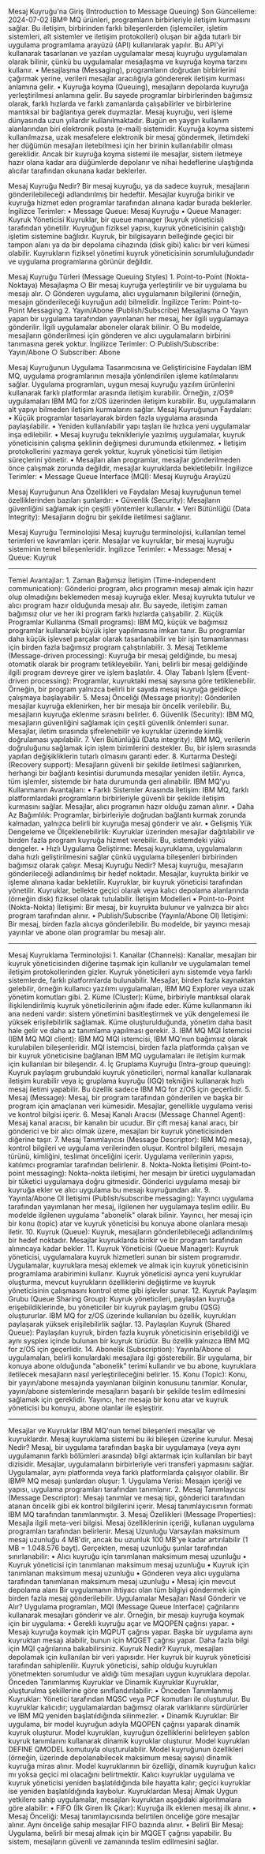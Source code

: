 Mesaj Kuyruğu'na Giriş (Introduction to Message Queuing)
Son Güncelleme: 2024-07-02
IBM® MQ ürünleri, programların birbirleriyle iletişim kurmasını sağlar. Bu iletişim, birbirinden farklı bileşenlerden (işlemciler, işletim sistemleri, alt sistemler ve iletişim protokolleri) oluşan bir ağda tutarlı bir uygulama programlama arayüzü (API) kullanılarak yapılır. Bu API'yi kullanarak tasarlanan ve yazılan uygulamalar mesaj kuyruğu uygulamaları olarak bilinir, çünkü bu uygulamalar mesajlaşma ve kuyruğa koyma tarzını kullanır.
	• Mesajlaşma (Messaging), programların doğrudan birbirlerini çağırmak yerine, verileri mesajlar aracılığıyla göndererek iletişim kurması anlamına gelir.
	• Kuyruğa koyma (Queuing), mesajların depolarda kuyruğa yerleştirilmesi anlamına gelir. Bu sayede programlar birbirlerinden bağımsız olarak, farklı hızlarda ve farklı zamanlarda çalışabilirler ve birbirlerine mantıksal bir bağlantıya gerek duymazlar.
Mesaj kuyruğu, veri işleme dünyasında uzun yıllardır kullanılmaktadır. Bugün en yaygın kullanım alanlarından biri elektronik posta (e-mail) sistemidir. Kuyruğa koyma sistemi kullanılmazsa, uzak mesafelere elektronik bir mesaj göndermek, iletimdeki her düğümün mesajları iletebilmesi için her birinin kullanılabilir olması gereklidir. Ancak bir kuyruğa koyma sistemi ile mesajlar, sistem iletmeye hazır olana kadar ara düğümlerde depolanır ve nihai hedeflerine ulaştığında alıcılar tarafından okunana kadar beklerler.

Mesaj Kuyruğu Nedir?
Bir mesaj kuyruğu, ya da sadece kuyruk, mesajların gönderilebileceği adlandırılmış bir hedeftir. Mesajlar kuyruğa birikir ve kuyruğa hizmet eden programlar tarafından alınana kadar burada beklerler.
İngilizce Terimler:
	• Message Queue: Mesaj Kuyruğu
	• Queue Manager: Kuyruk Yöneticisi
Kuyruklar, bir queue manager (kuyruk yöneticisi) tarafından yönetilir. Kuyruğun fiziksel yapısı, kuyruk yöneticisinin çalıştığı işletim sistemine bağlıdır. Kuyruk, bir bilgisayarın belleğinde geçici bir tampon alanı ya da bir depolama cihazında (disk gibi) kalıcı bir veri kümesi olabilir. Kuyrukların fiziksel yönetimi kuyruk yöneticisinin sorumluluğundadır ve uygulama programlarına görünür değildir.

Mesaj Kuyruğu Türleri (Message Queuing Styles)
	1. Point-to-Point (Nokta-Noktaya) Mesajlaşma
		○ Bir mesaj kuyruğa yerleştirilir ve bir uygulama bu mesajı alır.
		○ Gönderen uygulama, alıcı uygulamanın bilgilerini (örneğin, mesajın gönderileceği kuyruğun adı) bilmelidir.İngilizce Terim: Point-to-Point Messaging
	2. Yayın/Abone (Publish/Subscribe) Mesajlaşma
		○ Yayın yapan bir uygulama tarafından yayınlanan her mesaj, her ilgili uygulamaya gönderilir. İlgili uygulamalar aboneler olarak bilinir.
		○ Bu modelde, mesajların gönderilmesi için gönderen ve alıcı uygulamaların birbirini tanımasına gerek yoktur.İngilizce Terimler:
		○ Publish/Subscribe: Yayın/Abone
		○ Subscriber: Abone

Mesaj Kuyruğunun Uygulama Tasarımcısına ve Geliştiricisine Faydaları
IBM MQ, uygulama programlarının mesajla yönlendirilen işleme katılmalarını sağlar. Uygulama programları, uygun mesaj kuyruğu yazılım ürünlerini kullanarak farklı platformlar arasında iletişim kurabilir. Örneğin, z/OS® uygulamaları IBM MQ for z/OS üzerinden iletişim kurabilir. Bu, uygulamaların alt yapıyı bilmeden iletişim kurmalarını sağlar.
Mesaj Kuyruğunun Faydaları:
	• Küçük programlar tasarlayarak birden fazla uygulama arasında paylaşılabilir.
	• Yeniden kullanılabilir yapı taşları ile hızlıca yeni uygulamalar inşa edilebilir.
	• Mesaj kuyruğu teknikleriyle yazılmış uygulamalar, kuyruk yöneticisinin çalışma şeklinin değişmesi durumunda etkilenmez.
	• İletişim protokollerini yazmaya gerek yoktur, kuyruk yöneticisi tüm iletişim süreçlerini yönetir.
	• Mesajları alan programlar, mesajlar gönderilmeden önce çalışmak zorunda değildir, mesajlar kuyruklarda bekletilebilir.
İngilizce Terimler:
	• Message Queue Interface (MQI): Mesaj Kuyruğu Arayüzü

Mesaj Kuyruğunun Ana Özellikleri ve Faydaları
Mesaj kuyruğunun temel özelliklerinden bazıları şunlardır:
	• Güvenlik (Security): Mesajların güvenliğini sağlamak için çeşitli yöntemler kullanılır.
	• Veri Bütünlüğü (Data Integrity): Mesajların doğru bir şekilde iletilmesi sağlanır.

Mesaj Kuyruğu Terminolojisi
Mesaj kuyruğu terminolojisi, kullanılan temel terimleri ve kavramları içerir. Mesajlar ve kuyruklar, bir mesaj kuyruğu sisteminin temel bileşenleridir.
İngilizce Terimler:
	• Message: Mesaj
	• Queue: Kuyruk

************************************
Temel Avantajlar:
	1. Zaman Bağımsız İletişim (Time-independent communication): Gönderici program, alıcı programın mesajı almak için hazır olup olmadığını beklemeden mesajı kuyruğa ekler. Mesaj kuyrukta tutulur ve alıcı program hazır olduğunda mesajı alır. Bu sayede, iletişim zaman bağımsız olur ve her iki program farklı hızlarda çalışabilir.
	2. Küçük Programlar Kullanma (Small programs): IBM MQ, küçük ve bağımsız programlar kullanarak büyük işler yapılmasına imkan tanır. Bu programlar daha küçük işlevsel parçalar olarak tasarlanabilir ve bir işin tamamlanması için birden fazla bağımsız program çalıştırılabilir.
	3. Mesaj Tetikleme (Message-driven processing): Kuyruğa bir mesaj geldiğinde, bu mesaj otomatik olarak bir programı tetikleyebilir. Yani, belirli bir mesaj geldiğinde ilgili program devreye girer ve işlem başlatılır.
	4. Olay Tabanlı İşlem (Event-driven processing): Programlar, kuyruktaki mesaj sayısına göre tetiklenebilir. Örneğin, bir program yalnızca belirli bir sayıda mesaj kuyruğa geldikçe çalışmaya başlayabilir.
	5. Mesaj Önceliği (Message priority): Gönderilen mesajlar kuyruğa eklenirken, her bir mesaja bir öncelik verilebilir. Bu, mesajların kuyruğa eklenme sırasını belirler.
	6. Güvenlik (Security): IBM MQ, mesajların güvenliğini sağlamak için çeşitli güvenlik önlemleri sunar. Mesajlar, iletim sırasında şifrelenebilir ve kuyruklar üzerinde kimlik doğrulaması yapılabilir.
	7. Veri Bütünlüğü (Data integrity): IBM MQ, verilerin doğruluğunu sağlamak için işlem birimlerini destekler. Bu, bir işlem sırasında yapılan değişikliklerin tutarlı olmasını garanti eder.
	8. Kurtarma Desteği (Recovery support): Mesajların güvenli bir şekilde iletilmesi sağlanırken, herhangi bir bağlantı kesintisi durumunda mesajlar yeniden iletilir. Ayrıca, tüm işlemler, sistemde bir hata durumunda geri alınabilir.
IBM MQ'yu Kullanmanın Avantajları:
	• Farklı Sistemler Arasında İletişim: IBM MQ, farklı platformlardaki programların birbirleriyle güvenli bir şekilde iletişim kurmasını sağlar. Mesajlar, alıcı programın hazır olduğu zaman alınır.
	• Daha Az Bağımlılık: Programlar, birbirleriyle doğrudan bağlantı kurmak zorunda kalmadan, yalnızca belirli bir kuyruğa mesaj gönderir ve alır.
	• Gelişmiş Yük Dengeleme ve Ölçeklenebilirlik: Kuyruklar üzerinden mesajlar dağıtılabilir ve birden fazla program kuyruğa hizmet verebilir. Bu, sistemdeki yükü dengeler.
	• Hızlı Uygulama Geliştirme: Mesaj kuyruklama, uygulamaların daha hızlı geliştirilmesini sağlar çünkü uygulama bileşenleri birbirinden bağımsız olarak çalışır.
Mesaj Kuyruğu Nedir?
Mesaj kuyruğu, mesajların gönderileceği adlandırılmış bir hedef noktadır. Mesajlar, kuyrukta birikir ve işleme alınana kadar bekletilir. Kuyruklar, bir kuyruk yöneticisi tarafından yönetilir. Kuyruklar, bellekte geçici olarak veya kalıcı depolama alanlarında (örneğin disk) fiziksel olarak tutulabilir.
İletişim Modelleri
	• Point-to-Point (Nokta-Nokta) İletişimi: Bir mesaj, bir kuyrukta bulunur ve yalnızca bir alıcı program tarafından alınır.
	• Publish/Subscribe (Yayınla/Abone Ol) İletişimi: Bir mesaj, birden fazla alıcıya gönderilebilir. Bu modelde, bir yayıncı mesajı yayınlar ve abone olan programlar bu mesajı alır.


*************************
Mesaj Kuyruklama Terminolojisi
	1. Kanallar (Channels):Kanallar, mesajları bir kuyruk yöneticisinden diğerine taşımak için kullanılır ve uygulamaları temel iletişim protokollerinden gizler. Kuyruk yöneticileri aynı sistemde veya farklı sistemlerde, farklı platformlarda bulunabilir. Mesajlar, birden fazla kaynaktan gelebilir, örneğin kullanıcı yazılımı uygulamaları, IBM MQ Explorer veya uzak yönetim komutları gibi.
	2. Küme (Cluster):Küme, birbiriyle mantıksal olarak ilişkilendirilmiş kuyruk yöneticilerinin ağını ifade eder. Küme kullanmanın iki ana nedeni vardır: sistem yönetimini basitleştirmek ve yük dengelemesi ile yüksek erişilebilirlik sağlamak. Küme oluşturulduğunda, yönetim daha basit hale gelir ve daha az tanımlama yapılması gerekir.
	3. IBM MQ MQI İstemcisi (IBM MQ MQI client):IBM MQ MQI istemcisi, IBM MQ'nun bağımsız olarak kurulabilen bileşenleridir. MQI istemcisi, birden fazla platformda çalışan ve bir kuyruk yöneticisine bağlanan IBM MQ uygulamaları ile iletişim kurmak için kullanılan bir bileşendir.
	4. İç Gruplama Kuyruğu (Intra-group queuing):Kuyruk paylaşım grubundaki kuyruk yöneticileri, normal kanallar kullanarak iletişim kurabilir veya iç gruplama kuyruğu (IGQ) tekniğini kullanarak hızlı mesaj iletimi yapabilir. Bu özellik sadece IBM MQ for z/OS için geçerlidir.
	5. Mesaj (Message):Mesaj, bir program tarafından gönderilen ve başka bir program için amaçlanan veri kümesidir. Mesajlar, genellikle uygulama verisi ve kontrol bilgisi içerir.
	6. Mesaj Kanalı Aracısı (Message Channel Agent):Mesaj kanal aracısı, bir kanalın bir ucudur. Bir çift mesaj kanal aracı, bir gönderici ve bir alıcı olmak üzere, mesajları bir kuyruk yöneticisinden diğerine taşır.
	7. Mesaj Tanımlayıcısı (Message Descriptor):IBM MQ mesajı, kontrol bilgileri ve uygulama verilerinden oluşur. Kontrol bilgileri, mesajın türünü, kimliğini, teslimat önceliğini içerir. Uygulama verilerinin yapısı, katılımcı programlar tarafından belirlenir.
	8. Nokta-Nokta İletişimi (Point-to-point messaging):Nokta-nokta iletişimi, her mesajın bir üretici uygulamadan bir tüketici uygulamaya doğru gitmesidir. Gönderici uygulama mesajı bir kuyruğa ekler ve alıcı uygulama bu mesajı kuyruğundan alır.
	9. Yayınla/Abone Ol İletişimi (Publish/subscribe messaging):Yayıncı uygulama tarafından yayımlanan her mesaj, ilgilenen her uygulamaya teslim edilir. Bu modelde ilgilenen uygulama "abonelik" olarak bilinir. Yayıncı, her mesaj için bir konu (topic) atar ve kuyruk yöneticisi bu konuya abone olanlara mesajı iletir.
	10. Kuyruk (Queue):Kuyruk, mesajların gönderilebileceği adlandırılmış bir hedef noktadır. Mesajlar kuyruklarda birikir ve bir program tarafından alınıncaya kadar bekler.
	11. Kuyruk Yöneticisi (Queue Manager):Kuyruk yöneticisi, uygulamalara kuyruk hizmetleri sunan bir sistem programıdır. Uygulamalar, kuyruklara mesaj eklemek ve almak için kuyruk yöneticisinin programlama arabirimini kullanır. Kuyruk yöneticisi ayrıca yeni kuyruklar oluşturma, mevcut kuyrukların özelliklerini değiştirme ve kuyruk yöneticisinin çalışmasını kontrol etme gibi işlevler sunar.
	12. Kuyruk Paylaşım Grubu (Queue Sharing Group):Kuyruk yöneticileri, paylaşılan kuyruğa erişebildiklerinde, bu yöneticiler bir kuyruk paylaşım grubu (QSG) oluştururlar. IBM MQ for z/OS üzerinde kullanılan bu özellik, kuyrukları paylaşarak yüksek erişilebilirlik sağlar.
	13. Paylaşılan Kuyruk (Shared Queue):Paylaşılan kuyruk, birden fazla kuyruk yöneticisinin erişebildiği ve aynı sysplex içinde bulunan bir kuyruk türüdür. Bu özellik yalnızca IBM MQ for z/OS için geçerlidir.
	14. Abonelik (Subscription):Yayınla/Abone ol uygulamaları, belirli konulardaki mesajlara ilgi gösterebilir. Bir uygulama, bir konuya abone olduğunda "abonelik" terimi kullanılır ve bu abone, kuyruklara iletilecek mesajların nasıl yerleştirileceğini belirler.
	15. Konu (Topic):Konu, bir yayın/abone mesajında yayınlanan bilginin konusunu tanımlar. Konular, yayın/abone sistemlerinde mesajların başarılı bir şekilde teslim edilmesini sağlamak için gereklidir. Yayıncı, her mesaja bir konu atar ve kuyruk yöneticisi bu konuyu, abone olanlar ile eşleştirir.

***************************
Mesajlar ve Kuyruklar
IBM MQ'nun temel bileşenleri mesajlar ve kuyruklardır. Mesaj kuyruklama sistemi bu iki bileşen üzerine kurulur.
Mesaj Nedir?
Mesaj, bir uygulama tarafından başka bir uygulamaya (veya aynı uygulamanın farklı bölümleri arasında) bilgi aktarmak için kullanılan bir bayt dizisidir. Mesajlar, uygulamaların birbirleriyle veri transferi yapmasını sağlar. Uygulamalar, aynı platformda veya farklı platformlarda çalışıyor olabilir.
Bir IBM® MQ mesajı şunlardan oluşur:
	1. Uygulama Verisi: Mesajın içeriği ve yapısı, uygulama programları tarafından tanımlanır.
	2. Mesaj Tanımlayıcısı (Message Descriptor): Mesajı tanımlar ve mesaj tipi, gönderici tarafından atanan öncelik gibi ek kontrol bilgilerini içerir. Mesaj tanımlayıcısının formatı IBM MQ tarafından tanımlanmıştır.
	3. Mesaj Özellikleri (Message Properties): Mesajla ilgili meta-veri bilgisi. Mesaj özelliklerinin içeriği, kullanan uygulama programları tarafından belirlenir.
Mesaj Uzunluğu
Varsayılan maksimum mesaj uzunluğu 4 MB'dir, ancak bu uzunluk 100 MB'ye kadar artırılabilir (1 MB = 1.048.576 bayt). Gerçekten, mesaj uzunluğu şunlar tarafından sınırlanabilir:
	• Alıcı kuyruğu için tanımlanan maksimum mesaj uzunluğu
	• Kuyruk yöneticisi için tanımlanan maksimum mesaj uzunluğu
	• Kuyruk için tanımlanan maksimum mesaj uzunluğu
	• Gönderen veya alıcı uygulama tarafından tanımlanan maksimum mesaj uzunluğu
	• Mesaj için mevcut depolama alanı
Bir uygulamanın ihtiyacı olan tüm bilgiyi göndermek için birden fazla mesaj gönderilebilir.
Uygulamalar Mesajları Nasıl Gönderir ve Alır?
Uygulama programları, MQI (Message Queue Interface) çağrılarını kullanarak mesajları gönderir ve alır. Örneğin, bir mesajı kuyruğa koymak için bir uygulama:
	• Gerekli kuyruğu açar ve MQOPEN çağrısı yapar.
	• Mesajı kuyruğa koymak için MQPUT çağrısı yapar. Başka bir uygulama aynı kuyruktan mesajı alabilir, bunun için MQGET çağrısı yapar.
Daha fazla bilgi için MQI çağrılarına bakabilirsiniz.
Kuyruk Nedir?
Kuyruk, mesajları depolamak için kullanılan bir veri yapısıdır. Her kuyruk bir kuyruk yöneticisi tarafından sahiplenilir. Kuyruk yöneticisi, sahip olduğu kuyrukları yönetmekten sorumludur ve aldığı tüm mesajları uygun kuyruklara depolar.
Önceden Tanımlanmış Kuyruklar ve Dinamik Kuyruklar
Kuyruklar, oluşturulma şekillerine göre sınıflandırılabilir:
	• Önceden Tanımlanmış Kuyruklar: Yönetici tarafından MQSC veya PCF komutları ile oluşturulur. Bu kuyruklar kalıcıdır; uygulamalardan bağımsız olarak varlıklarını sürdürürler ve IBM MQ yeniden başlatıldığında silinmezler.
	• Dinamik Kuyruklar: Bir uygulama, bir model kuyruğun adıyla MQOPEN çağrısı yaparak dinamik kuyruk oluşturur. Model kuyrukları, kuyruğun özelliklerini belirleyen şablon kuyruk tanımlarını kullanarak dinamik kuyruklar oluşturur. Model kuyrukları DEFINE QMODEL komutuyla oluşturulabilir. Model kuyruğunun özellikleri (örneğin, üzerinde depolanabilecek maksimum mesaj sayısı) dinamik kuyruğa miras alınır.
Model kuyruklarının bir özelliği, dinamik kuyruğun kalıcı mı yoksa geçici mi olacağını belirtmektir. Kalıcı kuyruklar uygulama ve kuyruk yöneticisi yeniden başlatıldığında bile hayatta kalır; geçici kuyruklar ise yeniden başlatıldığında kaybolur.
Kuyruklardan Mesaj Almak
Uygun yetkilere sahip uygulamalar, mesajları kuyruktan aşağıdaki algoritmalara göre alabilir:
	• FIFO (İlk Giren İlk Çıkar): Kuyruğa ilk eklenen mesaj ilk alınır.
	• Mesaj Önceliği: Mesaj tanımlayıcısında belirtilen önceliğe göre mesajlar alınır. Aynı önceliğe sahip mesajlar FIFO bazında alınır.
	• Belirli Bir Mesaj: Uygulama, belirli bir mesaj almak için bir MQGET çağrısı yapabilir.
Bu sistem, mesajların güvenli ve zamanında teslim edilmesini sağlar.
